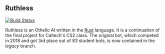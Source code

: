 Ruthless
--------

[![Build Status](https://travis-ci.org/ejaszewski/ruthless.svg?branch=master)](https://travis-ci.org/ejaszewski/ruthless)

Ruthless is an Othello AI written in the [Rust] language. It is a continuation
of the final project for Caltech's CS2 class. The original bot, which competed
in 2018 and got 3rd place out of 83 student bots, is now contained in the
*legacy* branch.

[Rust]: https://www.rust-lang.org
